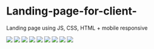 # Landing-page-for-client-
Landing page using JS, CSS, HTML + mobile responsive 


![](https://i.ibb.co/zX0Qyk0/Umbg-He-OKKo8.jpg)
![](https://i.ibb.co/fGjvVpv/9c-Xa-Yrl-Zdvw.jpg)
![](https://i.ibb.co/0q7dTpH/Hn554-Be-Yq-RM.jpg)
![](https://i.ibb.co/tbqNWs0/r4ip-pwd2-A.jpg)
![](https://i.ibb.co/TPyHYTJ/b-Df-a-WCGCrs.jpg)
![](https://i.ibb.co/WtpF8r6/Cnf-Gar-Y032c.jpg)
![](https://i.ibb.co/KN6Xqnx/7-Zb-DSSw9-AA.jpg)
![](https://i.ibb.co/Wgth2Z8/9n-TFk-Xk0lw.jpg)
![](https://i.ibb.co/fS3Q4QC/Od-Rv-AGG-92-Y.jpg)
